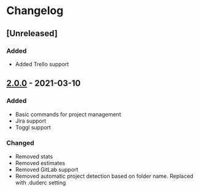 # Changelog

## [Unreleased]

### Added

- Added Trello support

## [2.0.0] - 2021-03-10

### Added

- Basic commands for project management
- Jira support
- Toggl support

### Changed

- Removed stats
- Removed estimates
- Removed GitLab support
- Removed automatic project detection based on folder name. Replaced with .duderc setting

[2.0.0]: https://github.com/npupko/dude/releases/tag/2.0.0
[1.0.2]: https://github.com/npupko/dude/releases/tag/1.0.2
